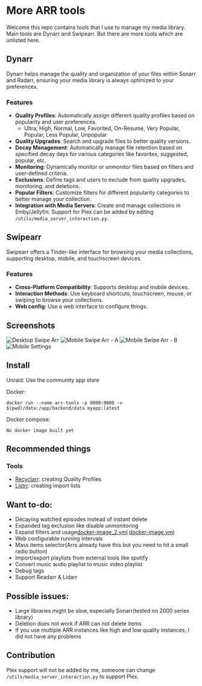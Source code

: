# More ARR tools
Welcome this repo contains tools that I use to manage my media library. Main tools are Dynarr and Swipearr. But there are more tools which are unlisted here.

## Dynarr
Dynarr helps manage the quality and organization of your files within Sonarr and Radarr, ensuring your media library is always optimized to your preferences.

### Features
- **Quality Profiles**: Automatically assign different quality profiles based on popularity and user preferences.
  - Ultra, High, Normal, Low, Favorited, On-Resume, Very Popular, Popular, Less Popular, Unpopular
- **Quality Upgrades**: Search and upgrade files to better quality versions.
- **Decay Management**: Automatically manage file retention based on specified decay days for various categories like favorites, suggested, popular, etc.
- **Monitoring**: Dynamically monitor or unmonitor files based on filters and user-defined criteria.
- **Exclusions**: Define tags and users to exclude from quality upgrades, monitoring, and deletions.
- **Popular Filters**: Customize filters for different popularity categories to better manage your collection.
- **Integration with Media Servers**: Create and manage collections in Emby/Jellyfin. Support for Plex can be added by editing `/utils/media_server_interaction.py`.

## Swipearr
Swipearr offers a Tinder-like interface for browsing your media collections, supporting desktop, mobile, and touchscreen devices.

### Features
- **Cross-Platform Compatibility**: Supports desktop and mobile devices.
- **Interaction Methods**: Use keyboard shortcuts, touchscreen, mouse, or swiping to browse your collections.
- **Web config**: Use a web interface to configure things.

## Screenshots
![Desktop Swipe Arr](screenshots/desktop_swipearr.png)
![Mobile Swipe Arr - A](screenshots/mobile_swipearr_a.png)
![Mobile Swipe Arr - B](screenshots/mobile_swipearr_b.png)
![Mobile Settings](screenshots/mobile_settings.png)


## Install
Unraid:
Use the community app store

Docker:
```
docker run --name arr-tools -p 9000:9000 -v $(pwd)/data:/app/backend/data myapp:latest
```

Docker compose:
```
No docker image built yet
```

## Recommended things
### Tools
* [Recyclarr](https://github.com/recyclarr/recyclarr): creating Quality Profiles
* [Listrr](https://listrr.pro/): creating import lists

## Want to-do:
* Decaying watched episodes instead of instant delete
* Expanded tag exclusion like disable unmonitoring
* Expand filters and usage[docker-image_2.yml](.github%2Fworkflows%2Fdocker-image_2.yml)
[docker-image.yml](.github%2Fworkflows%2Fdocker-image.yml)
* Web configurable running intervals
* Mass items selector(Arrs already have this but you need to hit a small radio button)
* Import/export playlists from external tools like spotify
* Convert music audio playlist to music video playlist
* Debug tags
* Support Readarr & Lidarr

## Possible issues:
* Large libraries might be slow, especially Sonarr(tested on 2000 series library)
* Deletion does not work if ARR can not delete items
* If you use multiple ARR instances like high and low quality instances, I did not have any problems

## Contribution
Plex support will not be added by me, someone can change `/utils/media_server_interaction.py` to support Plex.
